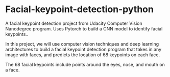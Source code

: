 # Facial-keypoint-detection-python
A facial keypoint detection project from Udacity Computer Vision Nanodegree program. Uses Pytorch to build a CNN model to identify facial keypoints..

In this project, we will use computer vision techniques and deep learning architectures to build a facial keypoint detection program that takes in any image with faces, and predicts the location of 68 keypoints on each face.

The 68 facial keypoints include points around the eyes, nose, and mouth on a face.
